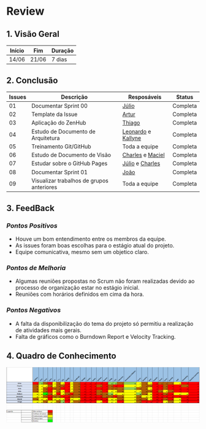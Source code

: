 # Review

## 1. Visão Geral
<!-- data de inicio da sprint
     data de finalização da sprint
     duraração da sprint
 -->
Início | Fim | Duração
------ | --- | -------
14/06 | 21/06 | 7 dias

## 2. Conclusão
<!-- adicionar a issue, sua descrição, o responsavel e se a issue foi terminada ou não -->
Issues | Descrição | Resposáveis | Status
------ | --------- | ----------- | ------
01 | Documentar Sprint 00 | [Júlio](https://github.com/Julio-eng) | Completa
02 | Template da Issue | [Artur](https://github.com/artur-seppa) | Completa
03 | Aplicação do ZenHub | [Thiago](https://github.com/Thiago-Cerq) | Completa
04 | Estudo de Documento de Arquitetura | [Leonardo](https://github.com/Leonardo0o0) e [Kallyne](https://github.com/kazpmcd/) | Completa
05 | Treinamento Git/GitHub | Toda a equipe | Completa
06 | Estudo de Documento de Visão | [Charles](https://github.com/charles-serafim) e [Maciel](https://github.com/macieljuniormax) | Completa
07 | Estudar sobre o GitHub Pages | [Júlio](https://github.com/Julio-eng) e [Charles](https://github.com/charles-serafim) | Completa
08 | Documentar Sprint 01 | [João](https://github.com/JoaoSchmitz) | Completa
09 | Visualizar trabalhos de grupos anteriores | Toda a equipe | Completa

## 3. FeedBack
<!--
Pontos positivos e negativos da Sprint
-->
### _Pontos Positivos_
* Houve um bom entendimento entre os membros da equipe.
* As issues foram boas escolhas para o estágio atual do projeto.
* Equipe comunicativa, mesmo sem um objetico claro.
### _Pontos de Melhoria_
* Algumas reuniões propostas no Scrum não foram realizadas devido ao processo de organização estar no estágio inicial.
* Reuniões com horários definidos em cima da hora.
### _Pontos Negativos_
* A falta da disponibilização do tema do projeto só permitiu a realização de atividades mais gerais.
* Falta de gráficos como o Burndown Report e Velocity Tracking.

## 4. Quadro de Conhecimento
<!-- Adicionar o quadro de conhecimentos atualizados da equipe -->
![Quadro de Conhecimento](Mapa_de_Conhecimentos.png)
